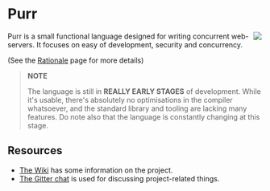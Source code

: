 Purr
====

<img
src="https://raw.githubusercontent.com/robotlolita/purr/master/purr-tan.png" align="right">

Purr is a small functional language designed for writing concurrent
web-servers. It focuses on easy of development, security and concurrency.

(See the [Rationale](https://github.com/robotlolita/purr/wiki/Rationale) page
for more details)

> **NOTE**
>
> The language is still in **REALLY EARLY STAGES** of development. While it's
> usable, there's absolutely no optimisations in the compiler whatsoever, and
> the standard library and tooling are lacking many features. Do note also that
> the language is constantly changing at this stage.


## Resources

  - [The Wiki](https://github.com/robotlolita/purr/wiki) has some information on the project.
  - [The Gitter chat](https://gitter.im/robotlolita/purr) is used for discussing project-related things.
